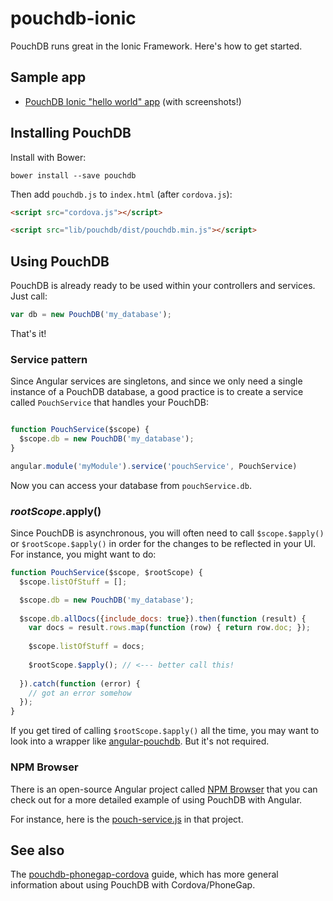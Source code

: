 pouchdb-ionic
========

PouchDB runs great in the Ionic Framework. Here's how to get started.

## Sample app

* [PouchDB Ionic "hello world" app](https://github.com/nolanlawson/pouchdb-ionic-hello-world) (with screenshots!)

## Installing PouchDB

Install with Bower:

    bower install --save pouchdb
    
Then add `pouchdb.js` to `index.html` (after `cordova.js`):

```html
<script src="cordova.js"></script>

<script src="lib/pouchdb/dist/pouchdb.min.js"></script>
```

## Using PouchDB

PouchDB is already ready to be used within your controllers and services. Just call:

```js
var db = new PouchDB('my_database');
```

That's it!

### Service pattern

Since Angular services are singletons, and since we only need a single instance of a PouchDB database, a good practice is to create a service called `PouchService` that handles your PouchDB:

```js

function PouchService($scope) {
  $scope.db = new PouchDB('my_database');
}

angular.module('myModule').service('pouchService', PouchService)
```

Now you can access your database from `pouchService.db`.

### $rootScope.$apply()

Since PouchDB is asynchronous, you will often need to call `$scope.$apply()` or `$rootScope.$apply()` in order for the changes to be reflected in your UI. For instance, you might want to do:

```js
function PouchService($scope, $rootScope) {
  $scope.listOfStuff = [];

  $scope.db = new PouchDB('my_database');
  
  $scope.db.allDocs({include_docs: true}).then(function (result) {
    var docs = result.rows.map(function (row) { return row.doc; });
    
    $scope.listOfStuff = docs;
    
    $rootScope.$apply(); // <--- better call this!
    
  }).catch(function (error) {
    // got an error somehow
  });
}
```

If you get tired of calling `$rootScope.$apply()` all the time, you may want to look into a wrapper like [angular-pouchdb](https://github.com/angular-pouchdb/angular-pouchdb). But it's not required.

### NPM Browser

There is an open-source Angular project called [NPM Browser](http://www.npm-browser.com) that you can check out for a more detailed example of using PouchDB with Angular.

For instance, here is the [pouch-service.js](https://github.com/pouchdb/npm-browser/blob/master/scripts/services/pouch-service.js) in that project.

## See also

The [pouchdb-phonegap-cordova](https://github.com/nolanlawson/pouchdb-phonegap-cordova) guide, which has more general information about using PouchDB with Cordova/PhoneGap.